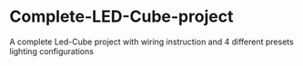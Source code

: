 # Complete-LED-Cube-project
A complete Led-Cube project with wiring instruction and 4 different presets lighting configurations
